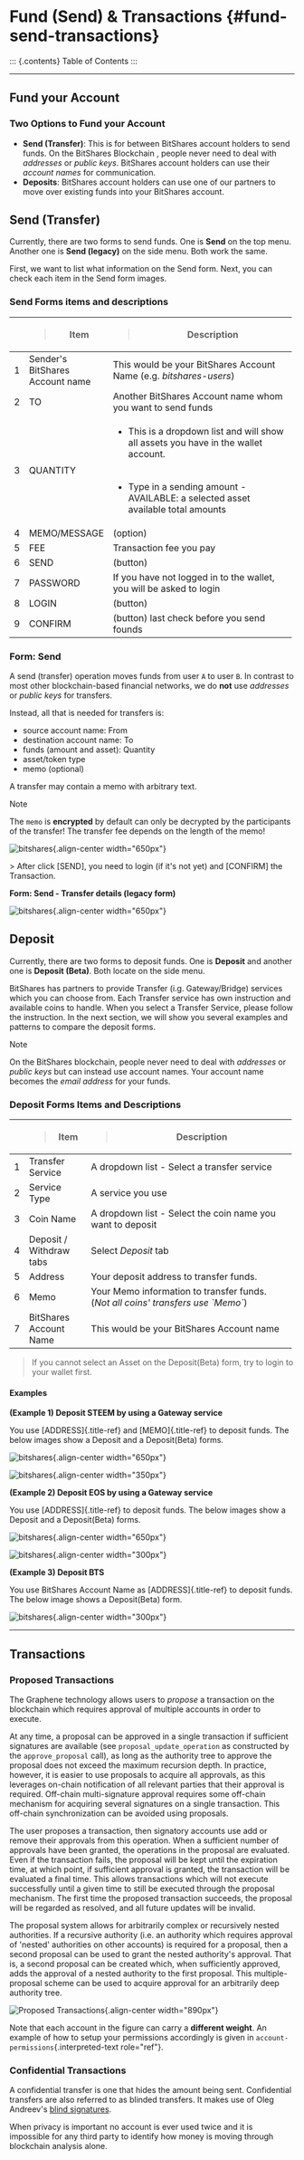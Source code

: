 # Fund (Send) & Transactions {#fund-send-transactions}

::: {.contents}
Table of Contents
:::

------------------------------------------------------------------------

## Fund your Account

### Two Options to Fund your Account

- **Send (Transfer)**: This is for between BitShares account holders to
  send funds. On the BitShares Blockchain , people never need to deal
  with *addresses* or *public keys*. BitShares account holders can use
  their *account names* for communication.
- **Deposits**: BitShares account holders can use one of our partners to
  move over existing funds into your BitShares account.

## Send (Transfer)

Currently, there are two forms to send funds. One is **Send** on the top
menu. Another one is **Send (legacy)** on the side menu. Both work the
same.

First, we want to list what information on the Send form. Next, you can
check each item in the Send form images.

### Send Forms items and descriptions

<table style="width:99%;">
<colgroup>
<col style="width: 3%" />
<col style="width: 27%" />
<col style="width: 68%" />
</colgroup>
<thead>
<tr class="header">
<th></th>
<th><blockquote>
<p>Item</p>
</blockquote></th>
<th><blockquote>
<p>Description</p>
</blockquote></th>
</tr>
</thead>
<tbody>
<tr class="odd">
<td>1</td>
<td>Sender's BitShares Account name</td>
<td>This would be your BitShares Account Name (e.g.
<em>bitshares-users</em>)</td>
</tr>
<tr class="even">
<td>2</td>
<td>TO</td>
<td>Another BitShares Account name whom you want to send funds</td>
</tr>
<tr class="odd">
<td rowspan="2">3</td>
<td rowspan="2">QUANTITY</td>
<td><ul>
<li>This is a dropdown list and will show all assets you have in the
wallet account.</li>
</ul></td>
</tr>
<tr class="even">
<td><ul>
<li>Type in a sending amount - AVAILABLE: a selected asset available
total amounts</li>
</ul></td>
</tr>
<tr class="odd">
<td>4</td>
<td>MEMO/MESSAGE</td>
<td>(option)</td>
</tr>
<tr class="even">
<td>5</td>
<td>FEE</td>
<td>Transaction fee you pay</td>
</tr>
<tr class="odd">
<td>6</td>
<td>SEND</td>
<td>(button)</td>
</tr>
<tr class="even">
<td>7</td>
<td>PASSWORD</td>
<td>If you have not logged in to the wallet, you will be asked to
login</td>
</tr>
<tr class="odd">
<td>8</td>
<td>LOGIN</td>
<td>(button)</td>
</tr>
<tr class="even">
<td>9</td>
<td>CONFIRM</td>
<td>(button) last check before you send founds</td>
</tr>
</tbody>
</table>

### Form: Send

A send (transfer) operation moves funds from user `A` to user `B`. In
contrast to most other blockchain-based financial networks, we do
**not** use *addresses* or *public keys* for transfers.

Instead, all that is needed for transfers is:

- source account name: From
- destination account name: To
- funds (amount and asset): Quantity
- asset/token type
- memo (optional)

A transfer may contain a memo with arbitrary text.

> [!NOTE]
> The `memo` is **encrypted** by default can only be decrypted by the
> participants of the transfer! The transfer fee depends on the length
> of the memo!

![bitshares](../images/Send-1.png){.align-center width="650px"}

\> After click \[SEND\], you need to login (if it\'s not yet) and
\[CONFIRM\] the Transaction.

**Form: Send - Transfer details (legacy form)**

![bitshares](../images/send-transfer2.png){.align-center width="650px"}

## Deposit

Currently, there are two forms to deposit funds. One is **Deposit** and
another one is **Deposit (Beta)**. Both locate on the side menu.

BitShares has partners to provide Transfer (i.g. Gateway/Bridge)
services which you can choose from. Each Transfer service has own
instruction and available coins to handle. When you select a Transfer
Service, please follow the instruction. In the next section, we will
show you several examples and patterns to compare the deposit forms.

> [!NOTE]
> On the BitShares blockchain, people never need to deal with
> *addresses* or *public keys* but can instead use account names. Your
> account name becomes the *email address* for your funds.

### Deposit Forms Items and Descriptions

<table style="width:99%;">
<colgroup>
<col style="width: 3%" />
<col style="width: 22%" />
<col style="width: 73%" />
</colgroup>
<thead>
<tr class="header">
<th></th>
<th><blockquote>
<p>Item</p>
</blockquote></th>
<th><blockquote>
<p>Description</p>
</blockquote></th>
</tr>
</thead>
<tbody>
<tr class="odd">
<td>1</td>
<td>Transfer Service</td>
<td>A dropdown list - Select a transfer service</td>
</tr>
<tr class="even">
<td>2</td>
<td>Service Type</td>
<td>A service you use</td>
</tr>
<tr class="odd">
<td>3</td>
<td>Coin Name</td>
<td>A dropdown list - Select the coin name you want to deposit</td>
</tr>
<tr class="even">
<td>4</td>
<td>Deposit / Withdraw tabs</td>
<td>Select <em>Deposit</em> tab</td>
</tr>
<tr class="odd">
<td>5</td>
<td>Address</td>
<td>Your deposit address to transfer funds.</td>
</tr>
<tr class="even">
<td>6</td>
<td>Memo</td>
<td>Your Memo information to transfer funds. (<em>Not all coins'
transfers use `Memo`</em>)</td>
</tr>
<tr class="odd">
<td>7</td>
<td>BitShares Account Name</td>
<td>This would be your BitShares Account name</td>
</tr>
</tbody>
</table>

> If you cannot select an Asset on the Deposit(Beta) form, try to login
> to your wallet first.

#### Examples

**(Example 1) Deposit STEEM by using a Gateway service**

You use [ADDRESS]{.title-ref} and [MEMO]{.title-ref} to deposit funds.
The below images show a Deposit and a Deposit(Beta) forms.

![bitshares](../images/deposit-steem-legacy.png){.align-center
width="650px"}

![bitshares](../images/deposit-steem-2.png){.align-center width="350px"}

**(Example 2) Deposit EOS by using a Gateway service**

You use [ADDRESS]{.title-ref} to deposit funds. The below images show a
Deposit and a Deposit(Beta) forms.

![bitshares](../images/deposit-eos-legacy.png){.align-center
width="650px"}

![bitshares](../images/deposit-eos-2.png){.align-center width="300px"}

**(Example 3) Deposit BTS**

You use BitShares Account Name as [ADDRESS]{.title-ref} to deposit
funds. The below image shows a Deposit(Beta) form.

![bitshares](../images/deposit-bts.png){.align-center width="300px"}

------------------------------------------------------------------------

## Transactions

### Proposed Transactions

The Graphene technology allows users to *propose* a transaction on the
blockchain which requires approval of multiple accounts in order to
execute.

At any time, a proposal can be approved in a single transaction if
sufficient signatures are available (see `proposal_update_operation` as
constructed by the `approve_proposal` call), as long as the authority
tree to approve the proposal does not exceed the maximum recursion
depth. In practice, however, it is easier to use proposals to acquire
all approvals, as this leverages on-chain notification of all relevant
parties that their approval is required. Off-chain multi-signature
approval requires some off-chain mechanism for acquiring several
signatures on a single transaction. This off-chain synchronization can
be avoided using proposals.

The user proposes a transaction, then signatory accounts use add or
remove their approvals from this operation. When a sufficient number of
approvals have been granted, the operations in the proposal are
evaluated. Even if the transaction fails, the proposal will be kept
until the expiration time, at which point, if sufficient approval is
granted, the transaction will be evaluated a final time. This allows
transactions which will not execute successfully until a given time to
still be executed through the proposal mechanism. The first time the
proposed transaction succeeds, the proposal will be regarded as
resolved, and all future updates will be invalid.

The proposal system allows for arbitrarily complex or recursively nested
authorities. If a recursive authority (i.e. an authority which requires
approval of \'nested\' authorities on other accounts) is required for a
proposal, then a second proposal can be used to grant the nested
authority\'s approval. That is, a second proposal can be created which,
when sufficiently approved, adds the approval of a nested authority to
the first proposal. This multiple-proposal scheme can be used to acquire
approval for an arbitrarily deep authority tree.

![Proposed Transactions](proposed-transactions.png){.align-center
width="890px"}

Note that each account in the figure can carry a **different weight**.
An example of how to setup your permissions accordingly is given in
`account-permissions`{.interpreted-text role="ref"}.

### Confidential Transactions

A confidential transfer is one that hides the amount being sent.
Confidential transfers are also referred to as blinded transfers. It
makes use of Oleg Andreev\'s [blind
signatures](http://blog.oleganza.com/post/77474860538/blind-signatures).

When privacy is important no account is ever used twice and it is
impossible for any third party to identify how money is moving through
blockchain analysis alone.
